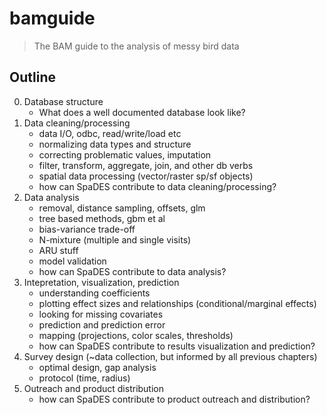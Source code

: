# bamguide

> The BAM guide to the analysis of messy bird data

## Outline

0. Database structure
    * What does a well documented database look like? 
1. Data cleaning/processing
    * data I/O, odbc, read/write/load etc
    *  normalizing data types and structure
    * correcting problematic values, imputation
    * filter, transform, aggregate, join, and other db verbs
    * spatial data processing (vector/raster sp/sf objects)
    * how can SpaDES contribute to data cleaning/processing? 
2. Data analysis
    * removal, distance sampling, offsets, glm
    * tree based methods, gbm et al
    * bias-variance trade-off
    * N-mixture (multiple and single visits)
    * ARU stuff
    * model validation
    * how can SpaDES contribute to data analysis? 
3. Intepretation, visualization, prediction
    * understanding coefficients
    * plotting effect sizes and relationships (conditional/marginal effects)
    * looking for missing covariates
    * prediction and prediction error
    * mapping (projections, color scales, thresholds)
    * how can SpaDES contribute to results visualization and prediction? 
4. Survey design (~data collection, but informed by all previous chapters)
    * optimal design, gap analysis
    * protocol (time, radius)
5. Outreach and product distribution
    * how can SpaDES contribute to product outreach and distribution? 
    
